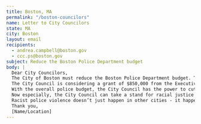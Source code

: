 ```yaml
---
title: Boston, MA
permalink: "/boston-councilors"
name: Letter to City Councilors
state: MA
city: Boston
layout: email
recipients:
  - andrea.campbell@boston.gov
  - ccc.ps@boston.gov
subject: Reduce the Boston Police Department budget
body: |
  Dear City Councilors,
  The City of Boston must reduce the Boston Police Department budget. The City Council needs to address a lack of investment in predominantly Black and Brown communities and an over-investment in their criminalization and surveillance including spending on the Boston Regional Intelligence Center (BRIC).
  The City Council is considering a grant of $850,000 from the Executive of Public Safety to spend on the BRIC, in addition to $4 million in the City Budget and other federal funding from Trump’s Department of Homeland Security. The City Council should not authorize the grant and should cut the BRIC line item from our city budget. BRIC manages the racist gang database and invasive surveillance that disproportionately targets Black and Brown residents.
  With the overall police budget, the City Council has the power to cut line items in the City budget. The police budget and overtime budget should be cut, with funds reinvested in Black and POC communities including $15 million this year for youth jobs.
  Now especially, the City Council can take a stand for racial justice by significantly defunding policing and investing in Black and Brown communities - starting with cutting the least transparent and most harmful parts of the BPD budget.
  Racist police violence doesn’t just happen in other cities - it happens here in Boston too.  The City Council must stop investing in targeted criminalization and surveillance, and fund what Black and Brown communities need to be safe and healthy: COVID19 relief, housing, healthcare, treatment, healing, cooperative businesses, community centers, community-led organizations and projects.  
  Thank you,
  [Name/Location]
---
```

